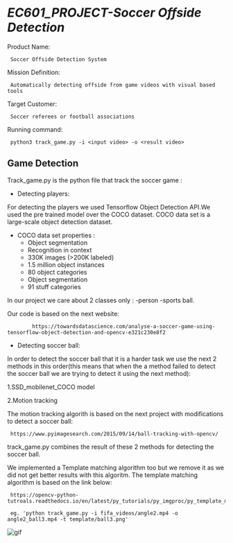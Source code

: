 # *EC601_PROJECT-Soccer Offside Detection*

Product Name: 

     Soccer Offside Detection System
     
Mission Definition:

     Automatically detecting offside from game videos with visual based tools
     
Target Customer: 

     Soccer referees or football associations
     
Running command:
     
     python3 track_game.py -i <input video> -o <result video> 
     
     


## Game Detection

Track_game.py is the python file that track the soccer game :

* Detecting players:

For detecting the players we used Tensorflow Object Detection API.We used the pre trained model over the COCO dataset.
COCO data set is a large-scale object detection dataset. 

*    COCO data set properties :
     - Object segmentation
     - Recognition in context
     - 330K images (>200K labeled)
     - 1.5 million object instances
     - 80 object categories
     - Object segmentation
     - 91 stuff categories
     

In our project we care about 2 classes only :
     -person
     -sports ball.

Our code is based on the next website:

            https://towardsdatascience.com/analyse-a-soccer-game-using-tensorflow-object-detection-and-opencv-e321c230e8f2
    
    
* Detecting soccer ball:
    

In order to detect the soccer ball that it is a harder task we use the next 2 methods in this order(this means that when the a method failed to detect the soccer ball we are trying to detect it using the next method):

1.SSD_mobilenet_COCO model



2.Motion tracking

The motion tracking algorith is based on the next project with modifications to detect a soccer ball:
     
     https://www.pyimagesearch.com/2015/09/14/ball-tracking-with-opencv/
     

track_game.py combines the result of these 2 methods for detecting the soccer ball.

We implemented a Template matching algorithm too but we remove it as we did not get better results with this algoritm.
The template matching algorithm is based on the link below:
     
     https://opencv-python-tutroals.readthedocs.io/en/latest/py_tutorials/py_imgproc/py_template_matching/py_template_matching.html
     
     eg. 'python track_game.py -i fifa_videos/angle2.mp4 -o angle2_ball3.mp4 -t template/ball3.png'

![gif](https://github.com/emanuelalkobi/EC601_PROJECT/blob/master/results/gif.gif)

